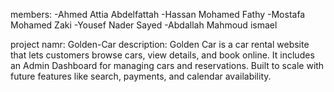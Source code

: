 members: -Ahmed Attia Abdelfattah
         -Hassan Mohamed Fathy
         -Mostafa Mohamed Zaki
         -Yousef Nader Sayed
         -Abdallah Mahmoud ismael

project namr: Golden-Car
description:
Golden Car is a car rental website that lets customers browse cars, view details, and book online. It includes an Admin Dashboard for managing cars and reservations. Built to scale with future features like search, payments, and calendar availability.
